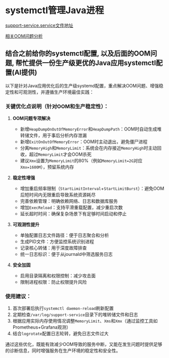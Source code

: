 # systemctl管理Java进程

[support-service.service文件地址](https://github.com/183461750/doc-record/blob/main/docs/lang/java/systemctl%E7%AE%A1%E7%90%86Java%E8%BF%9B%E7%A8%8B/support-service.service)

[相关OOM问题分析](https://github.com/183461750/doc-record/blob/main/materiel/ai/java/systemctl%E7%AE%A1%E7%90%86Java%E8%BF%9B%E7%A8%8B%E6%97%A0%E9%99%90%E9%87%8D%E5%90%AF%E9%97%AE%E9%A2%98.md)

## 结合之前给你的systemctl配置, 以及后面的OOM问题, 帮忙提供一份生产级更优的Java应用systemctl配置(AI提供)

以下是针对Java应用优化后的生产级systemd配置，重点解决OOM问题、增强稳定性和可观测性，并遵循生产环境最佳实践：

### 关键优化点说明（针对OOM和生产稳定性）：

1. **OOM问题专项解决**
   - 新增`HeapDumpOnOutOfMemoryError`和`HeapDumpPath`：OOM时自动生成堆转储文件，用于事后分析内存泄漏
   - 新增`ExitOnOutOfMemoryError`：OOM时主动退出，避免僵尸进程
   - 分离`MemoryHigh`和`MemoryLimit`：系统会在内存接近`MemoryHigh`时主动回收，超过`MemoryLimit`才会OOM杀死
   - 建议`Xmx`设置为`MemoryLimit`的80%（例如`MemoryLimit=2G`对应`Xmx=1600M`），预留系统内存

2. **稳定性增强**
   - 增加重启频率限制（`StartLimitInterval`+`StartLimitBurst`）：避免OOM后短时间内无限重启导致系统资源耗尽
   - 完善依赖管理：明确依赖网络、日志和数据库服务
   - 增加`ExecReload`：支持平滑重载配置，减少重启次数
   - 延长超时时间：确保复杂场景下有足够时间启动和停止

3. **可观测性提升**
   - 单独配置日志文件路径：便于日志聚合和分析
   - 生成PID文件：方便监控系统识别进程
   - 记录核心转储：用于深度故障排查
   - 统一日志标识：便于从journald中筛选服务日志

4. **安全加固**
   - 启用目录隔离和权限控制：减少攻击面
   - 限制进程权限：防止权限提升风险

### 使用建议：
1. 首次部署后执行`systemctl daemon-reload`刷新配置
2. 定期检查`/var/log/support-service`目录下的堆转储文件和日志
3. 根据应用实际内存使用情况调整`MemoryLimit`、`Xms`和`Xmx`（通过监控工具如Prometheus+Grafana观测）
4. 结合`logrotate`配置日志轮转，避免日志文件过大

通过这些优化，既能有效减少OOM导致的服务中断，又能在发生问题时提供足够的诊断信息，同时增强服务在生产环境的稳定性和安全性。
